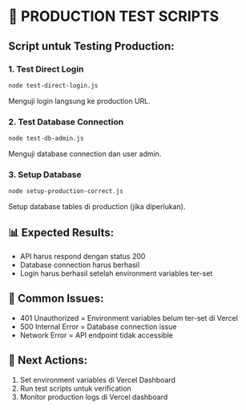 # 🔧 PRODUCTION TEST SCRIPTS

## Script untuk Testing Production:

### 1. Test Direct Login
```bash
node test-direct-login.js
```
Menguji login langsung ke production URL.

### 2. Test Database Connection
```bash
node test-db-admin.js
```
Menguji database connection dan user admin.

### 3. Setup Database
```bash
node setup-production-correct.js
```
Setup database tables di production (jika diperlukan).

## 📊 Expected Results:
- API harus respond dengan status 200
- Database connection harus berhasil
- Login harus berhasil setelah environment variables ter-set

## 🚨 Common Issues:
- 401 Unauthorized = Environment variables belum ter-set di Vercel
- 500 Internal Error = Database connection issue
- Network Error = API endpoint tidak accessible

## 🎯 Next Actions:
1. Set environment variables di Vercel Dashboard
2. Run test scripts untuk verification
3. Monitor production logs di Vercel dashboard
